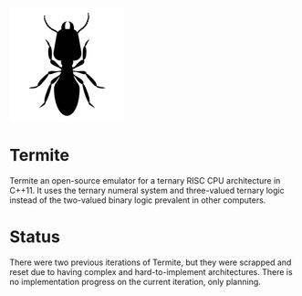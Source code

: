 ![Termite icon](./icon.png)
# Termite
Termite an open-source emulator for a ternary RISC CPU architecture in C++11. It uses the ternary numeral system and three-valued ternary logic instead of the two-valued binary logic prevalent in other computers.

# Status
There were two previous iterations of Termite, but they were scrapped and reset due to having complex and hard-to-implement architectures. There is no implementation progress on the current iteration, only planning.